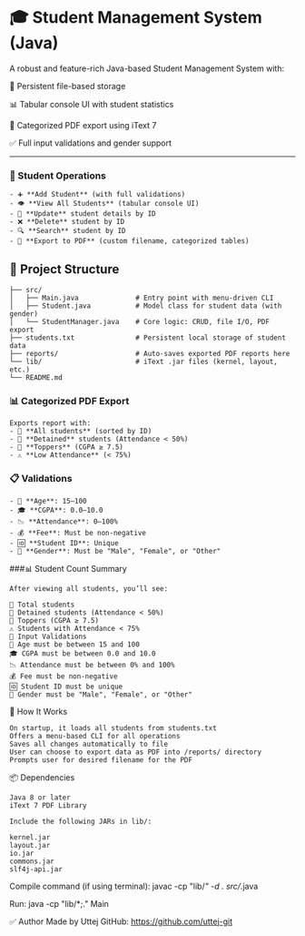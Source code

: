 # 🎓 Student Management System (Java)

A robust and feature-rich Java-based Student Management System with:

📁 Persistent file-based storage

📊 Tabular console UI with student statistics

📄 Categorized PDF export using iText 7

✅ Full input validations and gender support

---

### 🧾 Student Operations
    - ➕ **Add Student** (with full validations)
    - 👁️ **View All Students** (tabular console UI)
    - 🔄 **Update** student details by ID
    - ❌ **Delete** student by ID
    - 🔍 **Search** student by ID
    - 📄 **Export to PDF** (custom filename, categorized tables)

## 📂 Project Structure

```plaintext
├── src/
│   ├── Main.java              # Entry point with menu-driven CLI
│   ├── Student.java           # Model class for student data (with gender)
│   └── StudentManager.java    # Core logic: CRUD, file I/O, PDF export
├── students.txt               # Persistent local storage of student data
├── reports/                   # Auto-saves exported PDF reports here
└── lib/                       # iText .jar files (kernel, layout, etc.)
└── README.md                                  
```

### 📊 Categorized PDF Export
    Exports report with:
    - 📌 **All students** (sorted by ID)
    - 🚫 **Detained** students (Attendance < 50%)
    - 🧠 **Toppers** (CGPA ≥ 7.5)
    - ⚠️ **Low Attendance** (< 75%)




### 📋 Validations
    - 🎂 **Age**: 15–100
    - 🎓 **CGPA**: 0.0–10.0
    - 📉 **Attendance**: 0–100%
    - 💰 **Fee**: Must be non-negative
    - 🆔 **Student ID**: Unique
    - 🚻 **Gender**: Must be "Male", "Female", or "Other"

###📊 Student Count Summary 

    After viewing all students, you’ll see:

    👥 Total students
    🚫 Detained students (Attendance < 50%)
    🧠 Toppers (CGPA ≥ 7.5)
    ⚠️ Students with Attendance < 75%
    🔐 Input Validations
    🎂 Age must be between 15 and 100
    🎓 CGPA must be between 0.0 and 10.0
    📉 Attendance must be between 0% and 100%
    💰 Fee must be non-negative
    🆔 Student ID must be unique
    🚻 Gender must be "Male", "Female", or "Other"

🧠 How It Works

    On startup, it loads all students from students.txt
    Offers a menu-based CLI for all operations
    Saves all changes automatically to file
    User can choose to export data as PDF into /reports/ directory
    Prompts user for desired filename for the PDF
    
📦 Dependencies

    Java 8 or later
    iText 7 PDF Library

    Include the following JARs in lib/:
    
    kernel.jar
    layout.jar
    io.jar
    commons.jar
    slf4j-api.jar

Compile command (if using terminal):
    javac -cp "lib/*" -d . src/*.java

Run:
    java -cp "lib/*;." Main

✅ Author
    Made by Uttej
    GitHub: https://github.com/uttej-git

